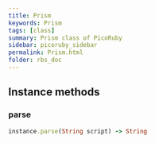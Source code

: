 ```yaml
---
title: Prism
keywords: Prism
tags: [class]
summary: Prism class of PicoRuby
sidebar: picoruby_sidebar
permalink: Prism.html
folder: rbs_doc
---
```

## Instance methods
### parse

```ruby
instance.parse(String script) -> String
```
